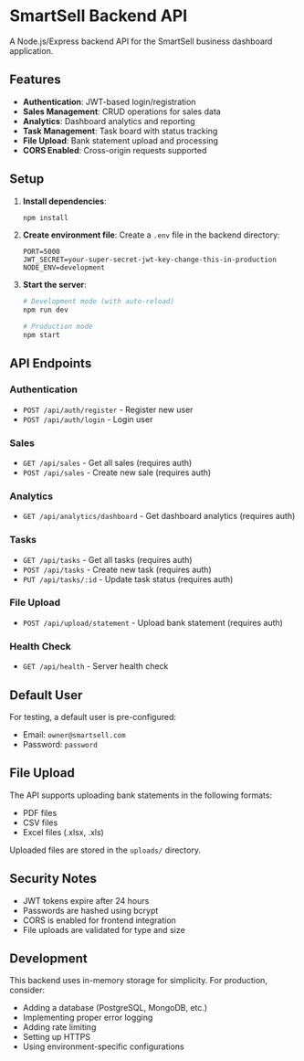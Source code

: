 # SmartSell Backend API

A Node.js/Express backend API for the SmartSell business dashboard application.

## Features

- **Authentication**: JWT-based login/registration
- **Sales Management**: CRUD operations for sales data
- **Analytics**: Dashboard analytics and reporting
- **Task Management**: Task board with status tracking
- **File Upload**: Bank statement upload and processing
- **CORS Enabled**: Cross-origin requests supported

## Setup

1. **Install dependencies**:
   ```bash
   npm install
   ```

2. **Create environment file**:
   Create a `.env` file in the backend directory:
   ```
   PORT=5000
   JWT_SECRET=your-super-secret-jwt-key-change-this-in-production
   NODE_ENV=development
   ```

3. **Start the server**:
   ```bash
   # Development mode (with auto-reload)
   npm run dev
   
   # Production mode
   npm start
   ```

## API Endpoints

### Authentication
- `POST /api/auth/register` - Register new user
- `POST /api/auth/login` - Login user

### Sales
- `GET /api/sales` - Get all sales (requires auth)
- `POST /api/sales` - Create new sale (requires auth)

### Analytics
- `GET /api/analytics/dashboard` - Get dashboard analytics (requires auth)

### Tasks
- `GET /api/tasks` - Get all tasks (requires auth)
- `POST /api/tasks` - Create new task (requires auth)
- `PUT /api/tasks/:id` - Update task status (requires auth)

### File Upload
- `POST /api/upload/statement` - Upload bank statement (requires auth)

### Health Check
- `GET /api/health` - Server health check

## Default User

For testing, a default user is pre-configured:
- Email: `owner@smartsell.com`
- Password: `password`

## File Upload

The API supports uploading bank statements in the following formats:
- PDF files
- CSV files
- Excel files (.xlsx, .xls)

Uploaded files are stored in the `uploads/` directory.

## Security Notes

- JWT tokens expire after 24 hours
- Passwords are hashed using bcrypt
- CORS is enabled for frontend integration
- File uploads are validated for type and size

## Development

This backend uses in-memory storage for simplicity. For production, consider:
- Adding a database (PostgreSQL, MongoDB, etc.)
- Implementing proper error logging
- Adding rate limiting
- Setting up HTTPS
- Using environment-specific configurations 